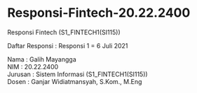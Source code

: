 # Responsi-Fintech-20.22.2400
Responsi Fintech (S1_FINTECH1(SI115))

Daftar Responsi :
Responsi 1 = 6 Juli 2021 

Nama    : Galih Mayangga <br/>
NIM     : 20.22.2400 <br/>
Jurusan : Sistem Informasi (S1_FINTECH1(SI115))<br/>
Dosen   : Ganjar Widiatmansyah, S.Kom., M.Eng
